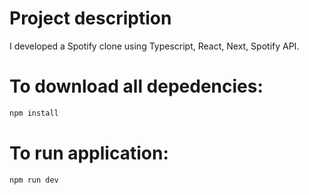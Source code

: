 # Project description
I developed a Spotify clone using Typescript, React, Next, Spotify API. 

# To download all depedencies:
```bash
npm install
```


# To run application:
```bash
npm run dev
```
